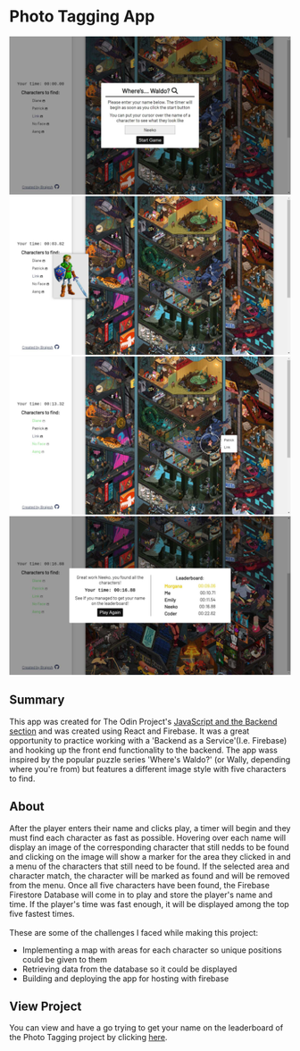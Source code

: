 # Photo Tagging App
![preview-img1](https://github.com/brajpatel/photo-tagging-app/blob/main/src/preview/preview-img1.jpg)
![preview-img2](https://github.com/brajpatel/photo-tagging-app/blob/main/src/preview/preview-img2.jpg)
![preview-img3](https://github.com/brajpatel/photo-tagging-app/blob/main/src/preview/preview-img3.jpg)
![preview-img4](https://github.com/brajpatel/photo-tagging-app/blob/main/src/preview/preview-img4.jpg)
## Summary
This app was created for The Odin Project's [JavaScript and the Backend section](https://www.theodinproject.com/paths/full-stack-javascript/courses/javascript#javascript-and-the-backend) and was created using React and Firebase. It was a great opportunity to practice working with a 'Backend as a Service'(I.e. Firebase) and hooking up the front end functionality to the backend. The app wass inspired by the popular puzzle series 'Where's Waldo?' (or Wally, depending where you're from) but features a different image style with five characters to find.
## About
After the player enters their name and clicks play, a timer will begin and they must find each character as fast as possible. Hovering over each name will display an image of the corresponding character that still nedds to be found and clicking on the image will show a marker for the area they clicked in and a menu of the characters that still need to be found. If the selected area and character match, the character will be marked as found and will be removed from the menu. Once all five characters have been found, the Firebase Firestore Database will come in to play and store the player's name and time. If the player's time was fast enough, it will be displayed among the top five fastest times.
<br/><br/>
These are some of the challenges I faced while making this project:
- Implementing a map with areas for each character so unique positions could be given to them
- Retrieving data from the database so it could be displayed
- Building and deploying the app for hosting with firebase
## View Project
You can view and have a go trying to get your name on the leaderboard of the Photo Tagging project by clicking [here](https://phototaggingapp-9587f.firebaseapp.com/).
